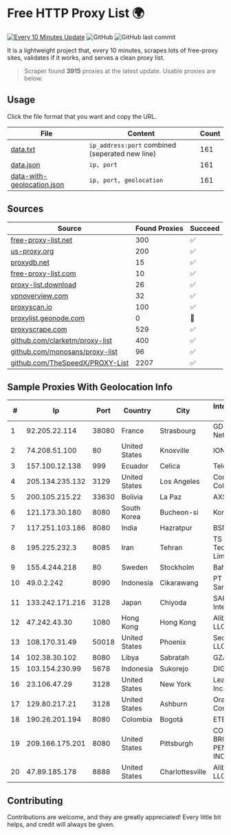 
# Free HTTP Proxy List 🌍

[![Every 10 Minutes Update](https://github.com/mertguvencli/http-proxy-list/actions/workflows/main.yml/badge.svg?branch=main)](https://github.com/mertguvencli/http-proxy-list/actions/workflows/main.yml)
![GitHub](https://img.shields.io/github/license/mertguvencli/http-proxy-list)
![GitHub last commit](https://img.shields.io/github/last-commit/mertguvencli/http-proxy-list)

It is a lightweight project that, every 10 minutes, scrapes lots of free-proxy sites, validates if it works, and serves a clean proxy list.


> Scraper found **3915** proxies at the latest update. Usable proxies are below.

## Usage

Click the file format that you want and copy the URL.


|File|Content|Count|
|----|-------|-----|
|[data.txt](https://raw.githubusercontent.com/mertguvencli/http-proxy-list/main/proxy-list/data.txt)|`ip_address:port` combined (seperated new line)|161|
|[data.json](https://raw.githubusercontent.com/mertguvencli/http-proxy-list/main/proxy-list/data.json)|`ip, port`|161|
|[data-with-geolocation.json](https://raw.githubusercontent.com/mertguvencli/http-proxy-list/main/proxy-list/data-with-geolocation.json)|`ip, port, geolocation`|161|

## Sources

|Source|Found Proxies|Succeed|
|------|-------------|-------|
|[free-proxy-list.net](https://free-proxy-list.net)|300|✅|
|[us-proxy.org](https://www.us-proxy.org)|200|✅|
|[proxydb.net](http://proxydb.net)|15|✅|
|[free-proxy-list.com](https://free-proxy-list.com/?page=&port=&type%5B%5D=http&type%5B%5D=https&up_time=0&search=Search)|10|✅|
|[proxy-list.download](https://www.proxy-list.download/HTTP)|26|✅|
|[vpnoverview.com](https://vpnoverview.com/privacy/anonymous-browsing/free-proxy-servers)|32|✅|
|[proxyscan.io](https://www.proxyscan.io)|100|✅|
|[proxylist.geonode.com](https://proxylist.geonode.com/api/proxy-list?limit=300&page=1&sort_by=lastChecked&sort_type=desc&protocols=http,https)|0|🚫|
|[proxyscrape.com](https://api.proxyscrape.com/v2/?request=displayproxies&protocol=http&timeout=10000&country=all&ssl=all&anonymity=all)|529|✅|
|[github.com/clarketm/proxy-list](https://raw.githubusercontent.com/clarketm/proxy-list/master/proxy-list-raw.txt)|400|✅|
|[github.com/monosans/proxy-list](https://raw.githubusercontent.com/monosans/proxy-list/main/proxies/http.txt)|96|✅|
|[github.com/TheSpeedX/PROXY-List](https://raw.githubusercontent.com/TheSpeedX/PROXY-List/master/http.txt)|2207|✅|


## Sample Proxies With Geolocation Info

|#|Ip|Port|Country|City|Internet Service Provider|
|-|--|----|-------|----|-------------------------|
|1|92.205.22.114|38080|France|Strasbourg|GD MASS Network|
|2|74.208.51.100|80|United States|Knoxville|IONOS SE|
|3|157.100.12.138|999|Ecuador|Celica|Telconet S.A|
|4|205.134.235.132|3129|United States|Los Angeles|Corporate Colocation Inc|
|5|200.105.215.22|33630|Bolivia|La Paz|AXS Bolivia S. A.|
|6|121.173.30.180|8080|South Korea|Bucheon-si|Korea Telecom|
|7|117.251.103.186|8080|India|Hazratpur|BSNL Internet|
|8|195.225.232.3|8085|Iran|Tehran|TS Information Technology Limited|
|9|155.4.244.218|80|Sweden|Stockholm|Bahnhof AB|
|10|49.0.2.242|8090|Indonesia|Cikarawang|PT Usaha Adi Sanggoro|
|11|133.242.171.216|3128|Japan|Chiyoda|SAKURA Internet Inc.|
|12|47.242.43.30|1080|Hong Kong|Hong Kong|Alibaba.com LLC|
|13|108.170.31.49|50018|United States|Phoenix|Secured Servers LLC|
|14|102.38.30.102|8080|Libya|Sabratah|GZA|
|15|103.154.230.99|5678|Indonesia|Sukorejo|DIGITNET|
|16|23.106.47.29|3128|United States|New York|Leaseweb USA, Inc.|
|17|129.80.217.21|3128|United States|Ashburn|Oracle Corporation|
|18|190.26.201.194|8080|Colombia|Bogotá|ETB - Colombia|
|19|209.166.175.201|8080|United States|Pittsburgh|CONTINENTAL BROADBAND PENNSYLVANIA, INC.|
|20|47.89.185.178|8888|United States|Charlottesville|Alibaba.com LLC|



## Contributing

Contributions are welcome, and they are greatly appreciated! Every
little bit helps, and credit will always be given.

